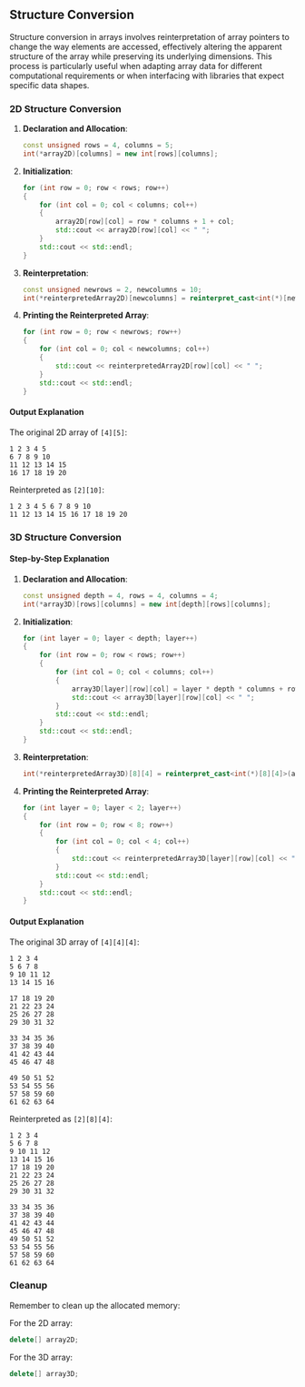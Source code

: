 ## Structure Conversion

Structure conversion in arrays involves reinterpretation of array pointers to change the way elements are accessed, effectively altering the apparent structure of the array while preserving its underlying dimensions. This process is particularly useful when adapting array data for different computational requirements or when interfacing with libraries that expect specific data shapes.

### 2D Structure Conversion

1. **Declaration and Allocation**:

   ```cpp
   const unsigned rows = 4, columns = 5;
   int(*array2D)[columns] = new int[rows][columns];
   ```

2. **Initialization**:

   ```cpp
   for (int row = 0; row < rows; row++)
   {
       for (int col = 0; col < columns; col++)
       {
           array2D[row][col] = row * columns + 1 + col;
           std::cout << array2D[row][col] << " ";
       }
       std::cout << std::endl;
   }
   ```

3. **Reinterpretation**:

   ```cpp
   const unsigned newrows = 2, newcolumns = 10;
   int(*reinterpretedArray2D)[newcolumns] = reinterpret_cast<int(*)[newcolumns]>(array2D);
   ```

4. **Printing the Reinterpreted Array**:
   ```cpp
   for (int row = 0; row < newrows; row++)
   {
       for (int col = 0; col < newcolumns; col++)
       {
           std::cout << reinterpretedArray2D[row][col] << " ";
       }
       std::cout << std::endl;
   }
   ```

#### Output Explanation

The original 2D array of `[4][5]`:

```
1 2 3 4 5
6 7 8 9 10
11 12 13 14 15
16 17 18 19 20
```

Reinterpreted as `[2][10]`:

```
1 2 3 4 5 6 7 8 9 10
11 12 13 14 15 16 17 18 19 20
```

### 3D Structure Conversion

#### Step-by-Step Explanation

1. **Declaration and Allocation**:

   ```cpp
   const unsigned depth = 4, rows = 4, columns = 4;
   int(*array3D)[rows][columns] = new int[depth][rows][columns];
   ```

2. **Initialization**:

   ```cpp
   for (int layer = 0; layer < depth; layer++)
   {
       for (int row = 0; row < rows; row++)
       {
           for (int col = 0; col < columns; col++)
           {
               array3D[layer][row][col] = layer * depth * columns + row * columns + 1 + col;
               std::cout << array3D[layer][row][col] << " ";
           }
           std::cout << std::endl;
       }
       std::cout << std::endl;
   }
   ```

3. **Reinterpretation**:

   ```cpp
   int(*reinterpretedArray3D)[8][4] = reinterpret_cast<int(*)[8][4]>(array3D);
   ```

4. **Printing the Reinterpreted Array**:
   ```cpp
   for (int layer = 0; layer < 2; layer++)
   {
       for (int row = 0; row < 8; row++)
       {
           for (int col = 0; col < 4; col++)
           {
               std::cout << reinterpretedArray3D[layer][row][col] << " ";
           }
           std::cout << std::endl;
       }
       std::cout << std::endl;
   }
   ```

#### Output Explanation

The original 3D array of `[4][4][4]`:

```
1 2 3 4
5 6 7 8
9 10 11 12
13 14 15 16

17 18 19 20
21 22 23 24
25 26 27 28
29 30 31 32

33 34 35 36
37 38 39 40
41 42 43 44
45 46 47 48

49 50 51 52
53 54 55 56
57 58 59 60
61 62 63 64
```

Reinterpreted as `[2][8][4]`:

```
1 2 3 4
5 6 7 8
9 10 11 12
13 14 15 16
17 18 19 20
21 22 23 24
25 26 27 28
29 30 31 32

33 34 35 36
37 38 39 40
41 42 43 44
45 46 47 48
49 50 51 52
53 54 55 56
57 58 59 60
61 62 63 64
```

### Cleanup

Remember to clean up the allocated memory:

For the 2D array:

```cpp
delete[] array2D;
```

For the 3D array:

```cpp
delete[] array3D;
```
